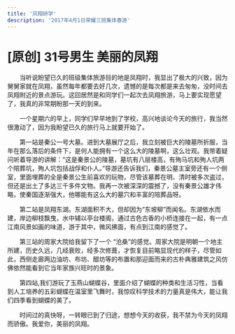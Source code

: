 ```yaml
---
title: '凤翔研学'
description: '2017年4月1日荣耀三班集体春游'
---
```


# [原创] 31号男生 美丽的凤翔

　　当听说盼望已久的班级集体旅游目的地是凤翔时，我显出了极大的兴致，因为舅舅家就在凤翔，虽然每年都要去好几次，遗憾的是每次都是来去匆匆，没时间去凤翔附近的景点游玩。这回居然是和同学们一起次去凤翔旅游，马上要实现愿望了，我真的非常期盼那一天的到来。

　　一个星期六的早上，同学们早早地到了学校，高兴地谈论今天的旅行，我当然很激动了，因为我盼望已久的旅行马上就要开始了。

　　第一站是秦公一号大墓。进到大墓展厅之后，我立刻被巨大的陵墓所折服，当年在那么落后的条件下，是何人能拥有一个这么大的陵墓啊，这么壮观。我带着疑问听着导游的讲解：“这是秦景公的陵墓，墓坑有八层楼高，有殉马坑和殉人坑两个陪葬坑，殉人坑包括战俘和仆人。”导游还告诉我们，秦景公墓主室旁还有一个侧室，里面埋葬的全是秦景公生前喜欢的玩物，尽管该墓葬在明、清时被多次盗过，但还是出土了多达三千多件文物。我再一次被深深的震撼了，没有秦景公雄才伟略，使秦国逐渐强大，他哪能有这么大的墓穴和丰富的陪葬品呀。

　　第二站是凤翔东湖。东湖面积不大，但却因为“东坡柳”而闻名。东湖依水而建，岸边柳枝飘曳，水中辅以亭台楼阁，通过古色古香的小桥连接在一起，有一点江南风景如画的味道，游于其中，微风拂面，有点到江南的感觉了。

　　第三站的周家大院给我留下了一个 “沧桑”的感觉。周家大院是明朝一个地主所建，历史久远，几经衰败，经多次修葺，才恢复目前略显现代的样子，尽管如此，西侧走廊两边油坊、布坊、醋坊等的布置和那迎面而来的古朴典雅建筑之风仿佛依然能看到它当年家族兴旺时的景象。

　　第四站,我们游玩了玉燕山蝴蝶谷，里面介绍了蝴蝶的种类和生活习性，当看到人工培养的五彩蝴蝶在温室里飞舞时，我惊叹科学技术的力量真是伟大，能让我们四季看到蝴蝶的美了。

　　时间过的真快呀，一转眼已到了归途，想想今天的收获，我不禁为今天的凤翔而骄傲。我爱你，美丽的凤翔。